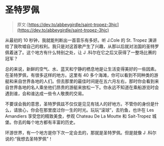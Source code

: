 # 圣特罗佩

> 原文:[https://dev.to/abbeygirdle/saint-tropez-3hjc](https://dev.to/abbeygirdle/saint-tropez-3hjc)

从最初的 10 秒钟，我就能判断出一首音乐有多好。听 J.Cole 的 St. Tropez 演讲给了我吹嘘自己的权利。我只是对这首歌产生了兴趣，从那以后就对法国的圣特罗佩着迷了。这个地方有什么特别之处，让 J .科尔在它之后又获得了一整场比赛的冠军？

总的来说，新鲜的空气、水、蓝天和宁静的栖息地是让生活变得美好的一些因素。在圣特罗佩，有很多这样的地方。这里有 40 多个海滩，你可以看到不同种类的游艇和来自世界各地的人们。但去那里的最佳时间是在五六月左右，那时你会看到来自世界各地的名人乘坐他们昂贵的游艇来放松一下。你永远不知道在乘船游览时会遇到谁，会和谁达成一些令人敬畏的交易。

不要误会我的意思，圣特罗佩兹不仅仅是见见有钱人的好地方。不管你的身份是什么，请放心，你会在那里度过你一生的时光。玩玩“滚球”，去钓鱼，也许在 Les Amandiers 享受您的精致美食，参观 Chateau De La Moutte 和 Sait-Tropez 城堡。你去的每个地方都有丰富的历史。

环游世界，有一个地方是你下次一定会去的，那就是圣特罗佩。但是就像 J .科尔说的:“我想去圣特罗佩”！